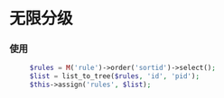 # 无限分级

### 使用
```php
     $rules = M('rule')->order('sortid')->select();
     $list = list_to_tree($rules, 'id', 'pid');
     $this->assign('rules', $list);
```
